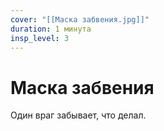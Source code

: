 ```yaml
---
cover: "[[Маска забвения.jpg]]"
duration: 1 минута
insp_level: 3
---
```

# Маска забвения

Один враг забывает, что делал.
